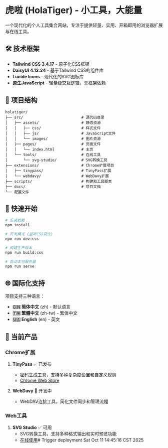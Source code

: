 # 虎啦 (HolaTiger) - 小工具，大能量

一个现代化的个人工具集合网站，专注于提供轻量、实用、开箱即用的浏览器扩展与在线工具。

## 🛠️ 技术框架

- **Tailwind CSS 3.4.17** - 原子化CSS框架
- **DaisyUI 4.12.24** - 基于Tailwind CSS的组件库
- **Lucide Icons** - 现代化的SVG图标库
- **原生JavaScript** - 轻量级交互逻辑，无框架依赖

## 📁 项目结构

```
holatiger/
├── src/                          # 源代码目录
│   ├── assets/                   # 静态资源
│   │   ├── css/                  # 样式文件
│   │   ├── js/                   # JavaScript文件
│   │   └── images/               # 图片资源
│   ├── pages/                    # 页面文件
│   │   └── index.html            # 主页
│   └── tools/                    # 在线工具
│       └── svg-studio/           # SVG转换工具
├── extensions/                   # Chrome扩展项目
│   ├── tinypass/                 # TinyPass扩展
│   └── webdavy/                  # WebDavy扩展
├── scripts/                      # 构建和工具脚本
├── docs/                         # 项目文档
└── 配置文件
```

## 🚀 快速开始

```bash
# 安装依赖
npm install

# 开发模式 (监听CSS变化)
npm run dev:css

# 构建生产版本
npm run build:css

# 启动本地服务器
npm run serve
```

## 🌐 国际化支持

项目支持三种语言：
- **🇨🇳 简体中文** (zh) - 默认语言
- **🇹🇼 繁體中文** (zh-tw) - 繁体中文
- **🇺🇸 English** (en) - 英文

## 🚀 当前产品

### Chrome扩展
1. **TinyPass** ✅ 已发布
   - 密码生成工具，支持多种复杂度设置和自定义规则
   - [Chrome Web Store](https://chromewebstore.google.com/detail/tinypass/jjfmaihmmbclkonnkkipbplhklepopne)

2. **WebDavy** 🚧 开发中
   - WebDAV连接工具，简化文件同步和管理流程

### Web工具
1. **SVG Studio** ✅ 可用
   - SVG转换工具，支持多种格式输出和实时预览功能
   - [在线使用](./src/tools/svg-studio)# Trigger deployment Sat Oct 11 14:45:16 CST 2025
